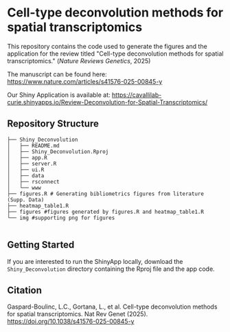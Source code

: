 # Cell-type deconvolution methods for spatial transcriptomics

This repository contains the code used to generate the figures and the application for the review titled "Cell-type deconvolution methods for spatial transcriptomics." (*Nature Reviews Genetics*, 2025)

The manuscript can be found here: https://www.nature.com/articles/s41576-025-00845-y

Our Shiny Application is available at: https://cavallilab-curie.shinyapps.io/Review-Deconvolution-for-Spatial-Transcriptomics/

## Repository Structure

```
├── Shiny_Deconvolution
│   ├── README.md
│   ├── Shiny_Deconvolution.Rproj
│   ├── app.R
│   ├── server.R
│   ├── ui.R
│   ├── data
│   ├── rsconnect
│   └── www
├── figures.R # Generating bibliometrics figures from literature (Supp. Data)
├── heatmap_table1.R
├── figures #figures generated by figures.R and heatmap_table1.R
└── img #supporting png for figures


```
## Getting Started

If you are interested to run the ShinyApp locally, download the `Shiny_Deconvolution` directory containing the Rproj file and the app code. 

## Citation 

Gaspard-Boulinc, L.C., Gortana, L., et al. Cell-type deconvolution methods for spatial transcriptomics. Nat Rev Genet (2025). https://doi.org/10.1038/s41576-025-00845-y